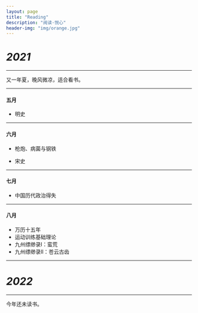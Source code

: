 ```yaml
---
layout: page
title: "Reading"
description: "阅读·悦心"
header-img: "img/orange.jpg"
---
```


# *2021*
---

又一年夏，晚风微凉，适合看书。


---

#### 五月

* 明史

---

#### 六月

* 枪炮、病菌与钢铁

* 宋史

---

#### 七月

* 中国历代政治得失

---

#### 八月

* 万历十五年
* 运动训练基础理论
* 九州缥缈录Ⅰ：蛮荒
* 九州缥缈录Ⅱ：苍云古齿 
---
# *2022*
---
今年还未读书。
